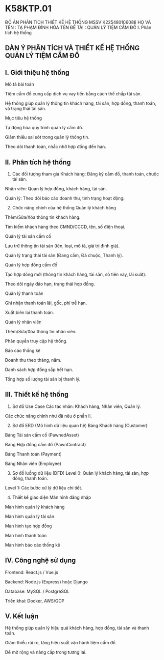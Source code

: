 # K58KTP.01
ĐỒ ÁN PHÂN TÍCH THIẾT KẾ HỆ THỐNG MSSV K225480106088 HỌ VÀ TÊN : TẠ PHẠM ĐÌNH HÒA TÊN ĐỀ TÀI : QUẢN LÝ TIỆM CẦM ĐỒ
I. Phân tích hệ thống
## DÀN Ý PHÂN TÍCH VÀ THIẾT KẾ HỆ THỐNG QUẢN LÝ TIỆM CẦM ĐỒ
## I. Giới thiệu hệ thống
Mô tả bài toán

Tiệm cầm đồ cung cấp dịch vụ vay tiền bằng cách thế chấp tài sản.

Hệ thống giúp quản lý thông tin khách hàng, tài sản, hợp đồng, thanh toán, và trạng thái tài sản.

Mục tiêu hệ thống

Tự động hóa quy trình quản lý cầm đồ.
 
Giảm thiểu sai sót trong quản lý thông tin.

Theo dõi thanh toán, nhắc nhở hợp đồng đến hạn.

## II. Phân tích hệ thống
1. Các đối tượng tham gia
Khách hàng: Đăng ký cầm đồ, thanh toán, chuộc tài sản.

Nhân viên: Quản lý hợp đồng, khách hàng, tài sản.

Quản lý: Theo dõi báo cáo doanh thu, tình trạng hoạt động.

2. Chức năng chính của hệ thống
Quản lý khách hàng

Thêm/Sửa/Xóa thông tin khách hàng.

Tìm kiếm khách hàng theo CMND/CCCD, tên, số điện thoại.

Quản lý tài sản cầm cố

Lưu trữ thông tin tài sản (tên, loại, mô tả, giá trị định giá).

Quản lý trạng thái tài sản (Đang cầm, Đã chuộc, Thanh lý).

Quản lý hợp đồng cầm đồ

Tạo hợp đồng mới (thông tin khách hàng, tài sản, số tiền vay, lãi suất).

Theo dõi ngày đáo hạn, trạng thái hợp đồng.

Quản lý thanh toán

Ghi nhận thanh toán lãi, gốc, phí trễ hạn.

Xuất biên lai thanh toán.

Quản lý nhân viên

Thêm/Sửa/Xóa thông tin nhân viên.

Phân quyền truy cập hệ thống.

Báo cáo thống kê

Doanh thu theo tháng, năm.

Danh sách hợp đồng sắp hết hạn.

Tổng hợp số lượng tài sản bị thanh lý.

## III. Thiết kế hệ thống
1. Sơ đồ Use Case
Các tác nhân: Khách hàng, Nhân viên, Quản lý.

Các chức năng chính như đã nêu ở phần II.

2. Sơ đồ ERD (Mô hình dữ liệu quan hệ)
Bảng Khách hàng (Customer)

Bảng Tài sản cầm cố (PawnedAsset)

Bảng Hợp đồng cầm đồ (PawnContract)

Bảng Thanh toán (Payment)

Bảng Nhân viên (Employee)

3. Sơ đồ luồng dữ liệu (DFD)
Level 0: Quản lý khách hàng, tài sản, hợp đồng, thanh toán.

Level 1: Các bước xử lý dữ liệu chi tiết.

4. Thiết kế giao diện
Màn hình đăng nhập

Màn hình quản lý khách hàng

Màn hình quản lý tài sản

Màn hình tạo hợp đồng

Màn hình thanh toán

Màn hình báo cáo thống kê

## IV. Công nghệ sử dụng
Frontend: React.js / Vue.js

Backend: Node.js (Express) hoặc Django

Database: MySQL / PostgreSQL

Triển khai: Docker, AWS/GCP

## V. Kết luận
Hệ thống giúp quản lý hiệu quả khách hàng, hợp đồng, tài sản và thanh toán.

Giảm thiểu rủi ro, tăng hiệu suất vận hành tiệm cầm đồ.

Dễ mở rộng và nâng cấp trong tương lai.
